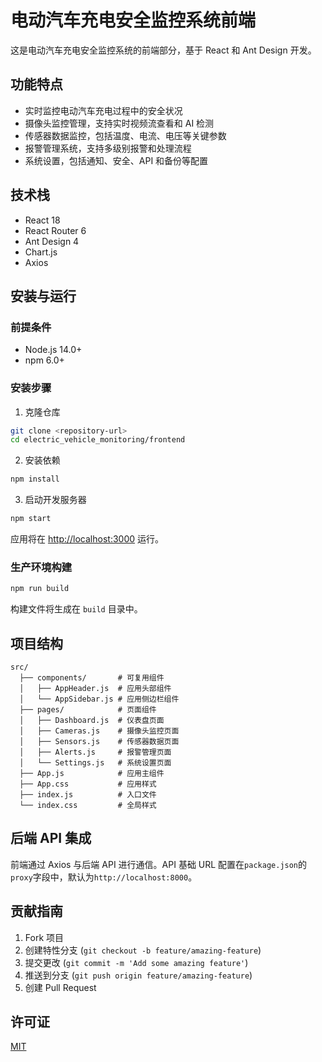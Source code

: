# 电动汽车充电安全监控系统前端

这是电动汽车充电安全监控系统的前端部分，基于 React 和 Ant Design 开发。

## 功能特点

- 实时监控电动汽车充电过程中的安全状况
- 摄像头监控管理，支持实时视频流查看和 AI 检测
- 传感器数据监控，包括温度、电流、电压等关键参数
- 报警管理系统，支持多级别报警和处理流程
- 系统设置，包括通知、安全、API 和备份等配置

## 技术栈

- React 18
- React Router 6
- Ant Design 4
- Chart.js
- Axios

## 安装与运行

### 前提条件

- Node.js 14.0+
- npm 6.0+

### 安装步骤

1. 克隆仓库

```bash
git clone <repository-url>
cd electric_vehicle_monitoring/frontend
```

2. 安装依赖

```bash
npm install
```

3. 启动开发服务器

```bash
npm start
```

应用将在 [http://localhost:3000](http://localhost:3000) 运行。

### 生产环境构建

```bash
npm run build
```

构建文件将生成在 `build` 目录中。

## 项目结构

```
src/
  ├── components/       # 可复用组件
  │   ├── AppHeader.js  # 应用头部组件
  │   └── AppSidebar.js # 应用侧边栏组件
  ├── pages/            # 页面组件
  │   ├── Dashboard.js  # 仪表盘页面
  │   ├── Cameras.js    # 摄像头监控页面
  │   ├── Sensors.js    # 传感器数据页面
  │   ├── Alerts.js     # 报警管理页面
  │   └── Settings.js   # 系统设置页面
  ├── App.js            # 应用主组件
  ├── App.css           # 应用样式
  ├── index.js          # 入口文件
  └── index.css         # 全局样式
```

## 后端 API 集成

前端通过 Axios 与后端 API 进行通信。API 基础 URL 配置在`package.json`的`proxy`字段中，默认为`http://localhost:8000`。

## 贡献指南

1. Fork 项目
2. 创建特性分支 (`git checkout -b feature/amazing-feature`)
3. 提交更改 (`git commit -m 'Add some amazing feature'`)
4. 推送到分支 (`git push origin feature/amazing-feature`)
5. 创建 Pull Request

## 许可证

[MIT](LICENSE)

